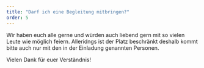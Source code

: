 ```yaml
---
title: "Darf ich eine Begleitung mitbringen?"
order: 5
---
```


Wir haben euch alle gerne und würden auch liebend gern mit so vielen Leute wie möglich feiern. Alleridngs ist der Platz beschränkt deshalb kommt bitte auch nur mit den in der Einladung genannten Personen.

Vielen Dank für euer Verständnis!
